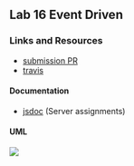 ## Lab 16 Event Driven 

### Links and Resources
* [submission PR](https://github.com/401-advanced-javascript-felipe/lab16-eventDriven/pull/1)
* [travis](https://travis-ci.com/401-advanced-javascript-felipe/lab16-eventDriven/builds/115902319)

#### Documentation
* [jsdoc](./docs) (Server assignments)

#### UML
![](./assets/----.jpg)